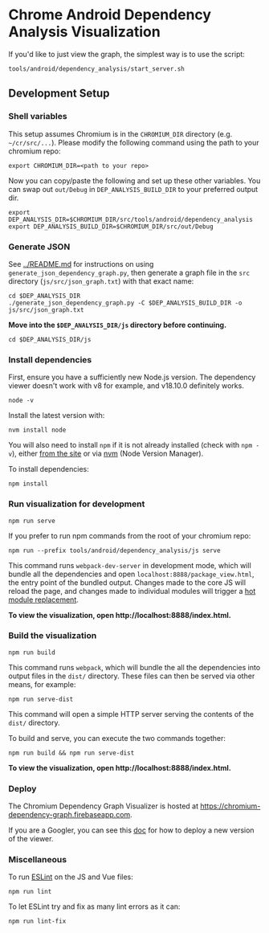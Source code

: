 # Chrome Android Dependency Analysis Visualization

If you'd like to just view the graph, the simplest way is to use the script:

```
tools/android/dependency_analysis/start_server.sh
```

## Development Setup

### Shell variables


This setup assumes Chromium is in the `CHROMIUM_DIR` directory (e.g.
`~/cr/src/...`). Please modify the following command using the path to your
chromium repo:

```
export CHROMIUM_DIR=<path to your repo>
```

Now you can copy/paste the following and set up these other variables. You can
swap out `out/Debug` in `DEP_ANALYSIS_BUILD_DIR` to your preferred output dir.

```
export DEP_ANALYSIS_DIR=$CHROMIUM_DIR/src/tools/android/dependency_analysis
export DEP_ANALYSIS_BUILD_DIR=$CHROMIUM_DIR/src/out/Debug
```

### Generate JSON

See [../README.md](../README.md) for instructions on using
`generate_json_dependency_graph.py`, then generate a graph file in the `src`
directory (`js/src/json_graph.txt`) with that exact name:

```
cd $DEP_ANALYSIS_DIR
./generate_json_dependency_graph.py -C $DEP_ANALYSIS_BUILD_DIR -o js/src/json_graph.txt
```

**Move into the `$DEP_ANALYSIS_DIR/js` directory before continuing.**

```
cd $DEP_ANALYSIS_DIR/js
```

### Install dependencies

First, ensure you have a sufficiently new Node.js version. The dependency viewer
doesn't work with v8 for example, and v18.10.0 definitely works.

```
node -v
```

Install the latest version with:

```
nvm install node
```

You will also need to install `npm` if it is not already installed (check with
`npm -v`), either [from the site](https://www.npmjs.com/get-npm) or via
[nvm](https://github.com/nvm-sh/nvm#about) (Node Version Manager).

To install dependencies:

```
npm install
```

### Run visualization for development

```
npm run serve
```

If you prefer to run npm commands from the root of your chromium repo:

```
npm run --prefix tools/android/dependency_analysis/js serve
```

This command runs `webpack-dev-server` in development mode, which will bundle
all the dependencies and open `localhost:8888/package_view.html`, the entry
point of the bundled output. Changes made to the core JS will reload the page,
and changes made to individual modules will trigger a
[hot module replacement](https://webpack.js.org/concepts/hot-module-replacement/).

**To view the visualization, open http://localhost:8888/index.html.**

### Build the visualization

```
npm run build
```

This command runs `webpack`, which will bundle the all the dependencies into
output files in the `dist/` directory. These files can then be served via other
means, for example:

```
npm run serve-dist
```

This command will open a simple HTTP server serving the contents of the `dist/`
directory.

To build and serve, you can execute the two commands together:

```
npm run build && npm run serve-dist
```

**To view the visualization, open http://localhost:8888/index.html.**

### Deploy

The Chromium Dependency Graph Visualizer is hosted at
https://chromium-dependency-graph.firebaseapp.com.

If you are a Googler, you can see this [doc][deploy doc] for how to deploy a new
version of the viewer.

[deploy doc]: https://docs.google.com/document/d/1u4wlB2EAWNx8zkQr60CQbxDD_Ji_mgSGjhBvX6K8IdM/edit?usp=sharing

### Miscellaneous

To run [ESLint](https://eslint.org/) on the JS and Vue files:

```
npm run lint
```

To let ESLint try and fix as many lint errors as it can:

```
npm run lint-fix
```
